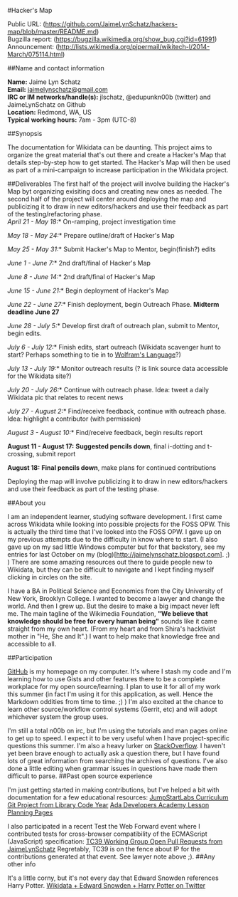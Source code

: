 #Hacker's Map

Public URL: (https://github.com/JaimeLynSchatz/hackers-map/blob/master/README.md)<br />
Bugzilla report: (https://bugzilla.wikimedia.org/show_bug.cgi?id=61991)<br />
Announcement: (http://lists.wikimedia.org/pipermail/wikitech-l/2014-March/075114.html)

##Name and contact information

**Name:** Jaime Lyn Schatz<br />
**Email:** jaimelynschatz@gmail.com<br />
**IRC or IM networks/handle(s):** jlschatz, @edupunkn00b (twitter) and JaimeLynSchatz on Github<br />
**Location:** Redmond, WA, US<br />
**Typical working hours:** 7am - 3pm (UTC-8)<br/>

##Synopsis

The documentation for Wikidata can be daunting. This project aims to organize the great material that's out there and create a Hacker's Map that details step-by-step how to get started. The Hacker's Map will then be used as part of a mini-campaign to increase participation in the Wikidata project.
<!--
Short summary describing your project: what it means to accomplish, and how it will benefit MediaWiki or Wikimedia projects such as Wikipedia.
-->
##Deliverables
The first half of the project will involve building the Hacker's Map byt organizing exisiting docs and creating new ones as needed. The second half of the project will center around deploying the map and publicizing it to draw in new editors/hackers and use their feedback as part of the testing/refactoring phase.
<br />*April 21 - May 18:**     On-ramping, project investigation time

*May 18 - May 24:**       Prepare outline/draft of Hacker's Map

*May 25 - May 31:**       Submit Hacker's Map to Mentor, begin(finish?) edits

*June 1 - June 7:**       2nd draft/final of Hacker's Map

*June 8 - June 14:**      2nd draft/final of Hacker's Map

*June 15 - June 21:**     Begin deployment of Hacker's Map

*June 22 - June 27:**     Finish deployment, begin Outreach Phase. **Midterm deadline June 27**

*June 28 - July 5:**      Develop first draft of outreach plan, submit to Mentor, begin edits.

*July 6 - July 12:**      Finish edits, start outreach (Wikidata scavenger hunt to start? Perhaps something to tie in to [Wolfram's Language](www.wolfram.com/language)?)

*July 13 - July 19:**     Monitor outreach results (? is link source data accessible for the Wikidata site?)

*July 20 - July 26:**     Continue with outreach phase. Idea: tweet a daily Wikidata pic that relates to recent news

*July 27 - August 2:**    Find/receive feedback, continue with outreach phase. Idea: highlight a contributor (with permission)

*August 3 - August 10:**  Find/receive feedback, begin results report

**August 11 - August 17:** **Suggested pencils down**, final i-dotting and t-crossing, submit report

**August 18:**           **Final pencils down**, make plans for continued contributions
<!--
Include a brief, clear work breakdown structure with milestones and deadlines. Make sure to label deliverables as optional or required. It’s OK to include thinking time (“investigation”) in your work schedule. Deliverables should include investigation, coding, deploying, testing and documentation.
-->
Deploying the map will involve publicizing it to draw in new editors/hackers and use their feedback as part of the testing phase.

##About you

<!--
We don't just care about your project -- you are a person, and that matters to us! What drives you? What makes you want to make this the '''most awesomest''' wiki enhancement ever?

You don't need to write out your life story (we can read your blog if we want that), but we want to know a little about what makes you tick. Are you a Wikipedia addict wanting to make your own experience better? Did a wiki with usability problems run over your dog, and you're seeking revenge? :-) What does making this project happen mean to you?
-->
I am an independent learner, studying software development. I first came across Wikidata while looking into possible projects for the FOSS OPW. This is actually the third time that I've looked into the FOSS OPW. I gave up on my previous attempts due to the difficulty in know where to start. (I also gave up on my sad little Windows computer but for that backstory, see my entries for last October on my (blog)[http://jaimelynschatz.blogspot.com]. ;) ) There are some amazing resources out there to guide people new to Wikidata, but they can be difficult to navigate and I kept finding myself clicking in circles on the site.

I have a BA in Political Science and Economics from the City University of New York, Brooklyn College. I wanted to become a lawyer and change the world. And then I grew up. But the desire to make a big impact never left me. The main tagline of the Wikimedia Foundation, **"We believe that knowledge should be free for every human being"** sounds like it came straight from my own heart. (From my heart and from Shira's hacktivist mother in "He, She and It".) I want to help make that knowledge free and accessible to all.

##Participation
<!--
We don't just want to know what you plan to accomplish; we want to know ''how''.  Briefly describe your work style:  how you plan to communicate progress, where you plan to publish your source code while you're working, how and where you plan to ask for help.  (We will tend to favor applicants that demonstrate a clear vision for what it means to be an active participant in our development community.)
-->
[GitHub](https://github.com/JaimeLynSchatz) is my homepage on my computer. It's where I stash my code and I'm learning how to use Gists and other features there to be a complete workplace for my open source/learning. I plan to use it for all of my work this summer (in fact I'm using it for this application, as well. Hence the Markdown oddities from time to time. ;) ) I'm also excited at the chance to learn other source/workflow control systems (Gerrit, etc) and will adopt whichever system the group uses.

I'm still a total n00b on irc, but I'm using the tutorials and man pages online to get up to speed. I expect it to be very useful when I have project-specific questions this summer. I'm also a heavy lurker on [StackOverflow](http://stackoverflow.com/users/1172470/jaime). I haven't yet been brave enough to actually ask a question there, but I have found lots of great information from searching the archives of questions. I've also done a little editing when grammar issues in questions have made them difficult to parse.
##Past open source experience
<!--
Do you have any past experience working in open source projects (MediaWiki or otherwise)?  If so, tell us about it!  If you have already written a feature or bugfix in a Wikimedia technology such as MediaWiki, '''link to it here'''; we will give strong preference to candidates who have done so.
-->
I'm just getting started in making contributions, but I've helped a bit with documentation for a few educational resources:
[JumpStartLabs Curriculum](https://github.com/JumpstartLab/curriculum)
[Git Project from Library Code Year](https://github.com/LibraryCodeYearIG/Codeyear-IG-Github-Project)
[Ada Developers Academy Lesson Planning Pages](https://github.com/Ada-Developers-Academy/LessonPlanning)

I also participated in a recent Test the Web Forward event where I contributed tests for cross-browser compatibility of the ECMAScript (JavaScript) specification: [TC39 Working Group Open Pull Requests from JaimeLynSchatz](https://github.com/tc39/test262/issues/created_by/JaimeLynSchatz?state=open)
Regretably, TC39 is on the fence about IP for the contributions generated at that event. See lawyer note above ;).
##Any other info
<!--
Please add any other relevant information -- UI mockups, references to related projects, a link to your proof of concept code, whatever. There are no specific requirements, but we love to see people who love what they're doing. Show us you're excited about this project and have an interest in the background and are considering how best to make your idea work.
-->
It's a little corny, but it's not every day that Edward Snowden references Harry Potter. [Wikidata + Edward Snowden + Harry Potter on Twitter](https://twitter.com/EduPunkN00b/status/443070432908832770)